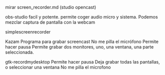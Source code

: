 mirar screen_recorder.md (studio opencast)


obs-studio
  facil y potente.
  permite coger audio micro y sistema.
  Podemos mezclar captura de pantalla con la webcam

simplescreenrecorder

Kazam
  Programa para grabar screencast
  No me pilla el micrófono
  Permite hacer pausa
  Permite grabar dos monitores, uno, una ventana, una parte seleccionada.

gtk-recordmydesktop
  Permite hacer pausa
  Deja grabar todas las pantallas, o seleccionar una ventana
  No me pilla el microfono
